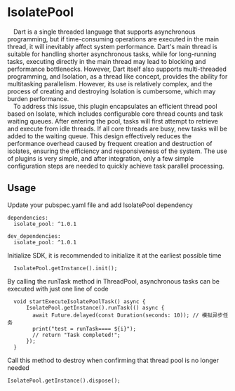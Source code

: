 # IsolatePool

&ensp;&ensp;Dart is a single threaded language that supports asynchronous programming, but
if time-consuming operations are executed in the main thread, it will inevitably
affect system performance. Dart's main thread is suitable for handling shorter 
asynchronous tasks, while for long-running tasks, executing directly in the main
thread may lead to blocking and performance bottlenecks. However, Dart itself also
supports multi-threaded programming, and Isolation, as a thread like concept, 
provides the ability for multitasking parallelism. However, its use is relatively
complex, and the process of creating and destroying Isolation is cumbersome, which
may burden performance.<br/>
&ensp;&ensp;To address this issue, this plugin encapsulates an efficient thread pool based on 
Isolate, which includes configurable core thread counts and task waiting queues. 
After entering the pool, tasks will first attempt to retrieve and execute from 
idle threads. If all core threads are busy, new tasks will be added to the waiting 
queue. This design effectively reduces the performance overhead caused by frequent 
creation and destruction of isolates, ensuring the efficiency and responsiveness 
of the system. The use of plugins is very simple, and after integration, only a 
few simple configuration steps are needed to quickly achieve task parallel processing.

## Usage
Update your pubspec.yaml file and add IsolatePool dependency
```
dependencies:
  isolate_pool: ^1.0.1

dev_dependencies:
  isolate_pool: ^1.0.1

```
Initialize SDK, it is recommended to initialize it at the earliest possible time
```
  IsolatePool.getInstance().init();
```
By calling the runTask method in ThreadPool, asynchronous tasks can be executed
with just one line of code
```
  void startExecuteIsolatePoolTask() async {
      IsolatePool.getInstance().runTask(() async {
        await Future.delayed(const Duration(seconds: 10)); // 模拟异步任务
        print("test = runTask==== ${i}");
        // return "Task completed!";
      });
  }
```
Call this method to destroy when confirming that thread pool is no longer needed
```
IsolatePool.getInstance().dispose();
```

